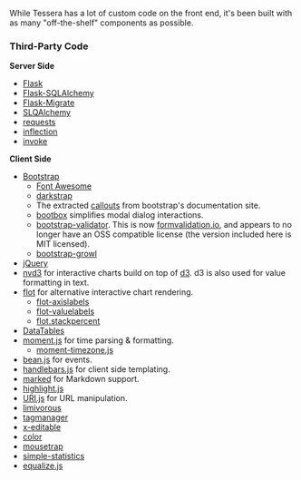 While Tessera has a lot of custom code on the front end, it's been
built with as many "off-the-shelf" components as possible.

### Third-Party Code ###

**Server Side**

* [Flask](http://flask.pocoo.org/)
* [Flask-SQLAlchemy](http://pythonhosted.org/Flask-SQLAlchemy/)
* [Flask-Migrate](https://github.com/miguelgrinberg/Flask-Migrate)
* [SLQAlchemy](http://www.sqlalchemy.org/)
* [requests](https://github.com/kennethreitz/requests)
* [inflection](https://github.com/jpvanhal/inflection)
* [invoke](https://github.com/pyinvoke/invoke)

**Client Side**

* [Bootstrap](http://getbootstrap.com/)
  * [Font Awesome](http://fortawesome.github.com/Font-Awesome/)
  * [darkstrap](https://github.com/danneu/darkstrap)
  * The extracted
    [callouts](https://gist.github.com/matthiasg/6153853) from
    bootstrap's documentation site.
  * [bootbox](http://bootboxjs.com/) simplifies modal dialog interactions.
  * [bootstrap-validator](http://bootstrapvalidator.com/). This is now
    [formvalidation.io](https://github.com/formvalidation/), and
    appears to no longer have an OSS compatible license (the version
    included here is MIT licensed).
  * [bootstrap-growl](https://github.com/mouse0270/bootstrap-growl)
* [jQuery](http://jquery.com/)
* [nvd3](https://github.com/novus/nvd3) for interactive charts build
  on top of [d3](http://d3js.org). d3 is also used for value
  formatting in text.
* [flot](http://www.flotcharts.org/) for alternative interactive chart
  rendering.
  * [flot-axislabels](https://github.com/mikeslim7/flot-axislabels)
  * [flot-valuelabels](https://github.com/winne27/flot-valuelabels)
  * [flot.stackpercent](https://github.com/skeleton9/flot.stackpercent)
* [DataTables](http://datatables.net/)
* [moment.js](http://momentjs.com/) for time parsing & formatting.
  * [moment-timezone.js](http://momentjs.com/timezone/)
* [bean.js](https://github.com/fat/bean) for events.
* [handlebars.js](http://handlebarsjs.com/) for client side templating.
* [marked](https://github.com/chjj/marked) for Markdown support.
* [highlight.js](http://highlightjs.org/)
* [URI.js](https://github.com/medialize/URI.js) for URL manipulation.
* [limivorous](https://github.com/aalpern/limivorous)
* [tagmanager](https://github.com/max-favilli/tagmanager)
* [x-editable](http://vitalets.github.io/x-editable/)
* [color](https://github.com/harthur/color)
* [mousetrap](https://github.com/ccampbell/mousetrap)
* [simple-statistics](https://github.com/tmcw/simple-statistics)
* [equalize.js](https://github.com/tsvensen/equalize.js/)

